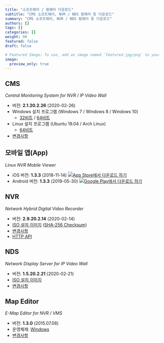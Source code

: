```yaml
---
title: "소프트웨어 / 펌웨어 다운로드"
subtitle: "CMS 소프트웨어, NVR / NDS 펌웨어 등 다운로드"
summary: "CMS 소프트웨어, NVR / NDS 펌웨어 등 다운로드"
authors: []
tags: []
categories: []
weight: 90
featured: false
draft: false

# Featured Image: To use, add an image named `featured.jpg/png` to your page's folder.
image:
  preview_only: true
---
```


## CMS

*Central Monitoring System for NVR / IP Video Wall*

- 버전: **2.1.20.2.26** (2020-02-26)
- Windows 설치 프로그램 (Windows 7 / Windows 8 / Windows 10)
  - [32비트](http://data.emstone.com/cms/cms-2.1.20.2.26-win32.exe) / [64비트](http://data.emstone.com/cms/cms-2.1.20.2.26-win64.exe)
- Linux 설치 프로그램 (Ubuntu 19.04 / Arch Linux)
  - [64비트](http://data.emstone.com/cms/cms-2.1.20.2.26-linux-x86_64.tar.bz2)
- [변경사항](http://data.emstone.com/docs/cms/changelog/cms21.html)

## 모바일 앱(App)

*Linux NVR Mobile Viewer*

- iOS 버전: **1.3.3** (2018-11-14)
  <a href="https://apps.apple.com/kr/app/linux-nvr-mobile-viewer/id561848768" target="_blank"><img src="/img/app-store-badge-ko.png" alt="App Store에서 다운로드 하기" class="d-inline-block py-0 my-2"></a>
- Android 버전: **1.3.3** (2019-05-30)
  <a href="https://play.google.com/store/apps/details?id=com.emstone.moview" target="_blank"><img src="/img/google-play-badge-ko.png" alt="Google Play에서 다운로드 하기" class="d-inline-block py-0 my-2"></a>

## NVR

*Network Hybrid Digital Video Recorder*

- 버전: **2.9.20.2.14** (2020-02-14)
- [ISO 설치 이미지](http://data.emstone.com/dvr/nvr-2.9.20.2.14.iso)
  ([SHA-256 Checksum](http://data.emstone.com/dvr/nvr-2.9.20.2.14.iso-sha256.txt))
- [변경사항](http://data.emstone.com/docs/dvr/changelog/nvr29.html)
- [HTTP API](http://data.emstone.com/docs/dvr/http/)

## NDS

*Network Display Server for IP Video Wall*

- 버전: **1.5.20.2.21** (2020-02-21)
- [ISO 설치 이미지](http://data.emstone.com/nds/nds-1.5.20.2.21.iso)
- [변경사항](http://data.emstone.com/docs/emx/ChangeLog.html)

## Map Editor

*E-Map Editor for NVR / VMS*

- 버전: **1.3.0** (2015.07.08)
- 운영체제: [Windows](http://data.emstone.com/vms/mapedit/vms-mapedit-1.3.0-win-ia32-20150708.zip)
- [변경사항](http://data.emstone.com/https://github.com/nvrsw/mapedit/blob/master/ChangeLog.md)
